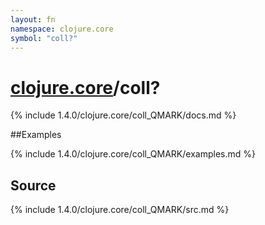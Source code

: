 ```yaml
---
layout: fn
namespace: clojure.core
symbol: "coll?"
---
```


# [clojure.core](../)/coll?

{% include 1.4.0/clojure.core/coll_QMARK/docs.md %}

##Examples

{% include 1.4.0/clojure.core/coll_QMARK/examples.md %}
## Source
{% include 1.4.0/clojure.core/coll_QMARK/src.md %}

